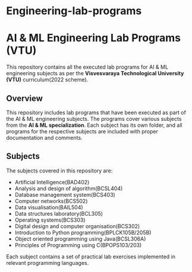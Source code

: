 # Engineering-lab-programs
# AI & ML Engineering Lab Programs (VTU)

This repository contains all the executed lab programs for AI & ML engineering subjects as per the **Visvesvaraya Technological University (VTU)** curriculum(2022 scheme).

## Overview

This repository includes lab programs that have been executed as part of the AI & ML engineering subjects. The programs cover various subjects from the **AI & ML specialization**. Each subject has its own folder, and all programs for the respective subjects are included with proper documentation and comments.

## Subjects

The subjects covered in this repository are:

- Artificial Intelligence(BAD402)
- Analysis and design of algorithm(BCSL404)
- Database management system(BCS403)
- Computer networks(BCS502)
- Data visualisation(BAIL504)
- Data structures laboratory(BCL305)
- Operating systems(BCS303)
- Digital design and computer organisation(BCS302)
- Introduction to Python programming(BPLCK105B/205B)
- Object oriented programming using Java(BCSL306A)
- Principles of Programming using C(BPOPS103/203)

Each subject contains a set of practical lab exercises implemented in relevant programming languages.
